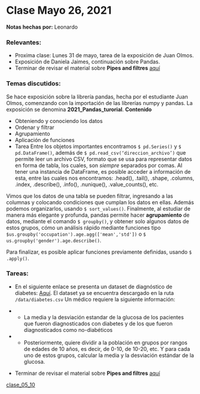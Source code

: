 # Clase Mayo 26, 2021
**Notas hechas por:** Leonardo

### Relevantes:
* Proxima clase: Lunes 31 de mayo, tarea de la exposición de Juan Olmos.
* Exposición de Daniela Jaimes, continuación sobre Pandas.
* Terminar de revisar el material sobre **Pipes and filtres** [aquí](https://swcarpentry.github.io/shell-novice/04-pipefilter/index.html)

### Temas discutidos:
Se hace exposición sobre la librería pandas, hecha por el estudiante Juan Olmos, comenzando con la importación de las librerías numpy y pandas. La exposición se denomina **2021_Pandas_turorial**.
**Contenido**
*	Obteniendo y conociendo los datos
*	Ordenar y filtrar
*	Agrupamiento
*	Aplicación de funciones
*	Tarea
Entre los objetos importantes encontramos `$ pd.Series()` y  `$ pd.DataFrame()`, además de `$ pd.read_csv(‘direccion_archivo’)` que permite leer un archivo CSV, formato que se usa para representar datos en forma de tabla, los cuales, son *siempre* separados por comas.
Al tener una instancia de DataFrame, es posible acceder a información de esta, entre las cuales nos encontramos: .head(), .tail(), .shape, .columns, .index, .describe(), .info(), .nunique(), .value_counts(), etc.

Vimos que los datos de una tabla se pueden filtrar, ingresando a las columnas y colocando condiciones que cumplan los datos en ellas. Además podemos organizarlos, usando `$ sort_values()`.
Finalmente, al estudiar de manera más elegante y profunda, pandas permite hacer **agrupamiento** de datos, mediante el comando `$ groupby()`, y obtener solo algunos datos de estos grupos, cómo un análisis rápido mediante funciones tipo `$us.groupby('occupation').age.agg(['mean','std'])` o `$ us.groupby('gender').age.describe()`.

Para finalizar, es posible aplicar funciones previamente definidas, usando `$ .apply()`.
### Tareas:

* En el siguiente enlace se presenta un dataset de diagnóstico de diabetes:
[Aquí](https://www.kaggle.com/mathchi/diabetes-data-set).
El dataset ya se encuentra descargado en la ruta `/data/diabetes.csv`
Un médico requiere la siguiente información:

* * La media y la desviación estandar de la glucosa de los pacientes que fueron diagnosticados con diabetes y de los que fueron diagnosticados como no-diabéticos
* * Posteriormente, quiere dividir a la población en grupos por rangos de edades de 10 años, es decir, de 0-10, de 10-20, etc. Y para cada uno de estos grupos, calcular la media y la desviación estándar de la glucosa.


* Terminar de revisar el material sobre **Pipes and filtres** [aquí](https://swcarpentry.github.io/shell-novice/04-pipefilter/index.html)

[clase_05_10](https://drive.google.com/drive/folders/1LLKpaCyk00oVNCBtMJzPlSGy-iNvarX7?usp=sharing)‌

